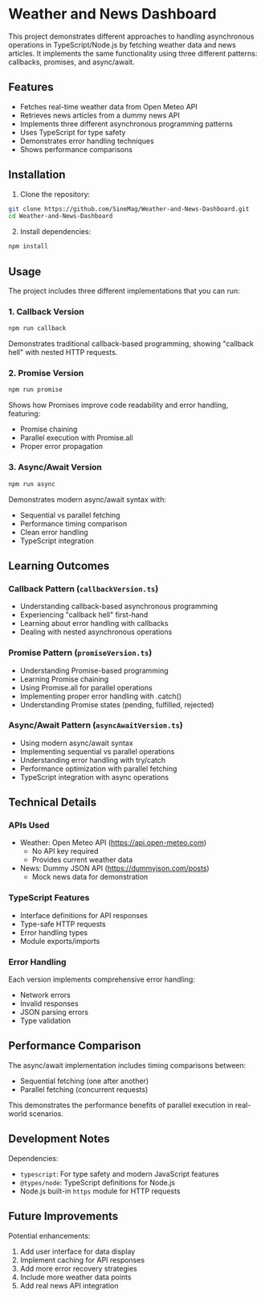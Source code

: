 # Weather and News Dashboard

This project demonstrates different approaches to handling asynchronous operations in TypeScript/Node.js by fetching weather data and news articles. It implements the same functionality using three different patterns: callbacks, promises, and async/await.

## Features

- Fetches real-time weather data from Open Meteo API
- Retrieves news articles from a dummy news API
- Implements three different asynchronous programming patterns
- Uses TypeScript for type safety
- Demonstrates error handling techniques
- Shows performance comparisons

## Installation

1. Clone the repository:

```bash
git clone https://github.com/SineMag/Weather-and-News-Dashboard.git
cd Weather-and-News-Dashboard
```

2. Install dependencies:

```bash
npm install
```

## Usage

The project includes three different implementations that you can run:

### 1. Callback Version

```bash
npm run callback
```

Demonstrates traditional callback-based programming, showing "callback hell" with nested HTTP requests.

### 2. Promise Version

```bash
npm run promise
```

Shows how Promises improve code readability and error handling, featuring:

- Promise chaining
- Parallel execution with Promise.all
- Proper error propagation

### 3. Async/Await Version

```bash
npm run async
```

Demonstrates modern async/await syntax with:

- Sequential vs parallel fetching
- Performance timing comparison
- Clean error handling
- TypeScript integration

## Learning Outcomes

### Callback Pattern (`callbackVersion.ts`)

- Understanding callback-based asynchronous programming
- Experiencing "callback hell" first-hand
- Learning about error handling with callbacks
- Dealing with nested asynchronous operations

### Promise Pattern (`promiseVersion.ts`)

- Understanding Promise-based programming
- Learning Promise chaining
- Using Promise.all for parallel operations
- Implementing proper error handling with .catch()
- Understanding Promise states (pending, fulfilled, rejected)

### Async/Await Pattern (`asyncAwaitVersion.ts`)

- Using modern async/await syntax
- Implementing sequential vs parallel operations
- Understanding error handling with try/catch
- Performance optimization with parallel fetching
- TypeScript integration with async operations

## Technical Details

### APIs Used

- Weather: Open Meteo API (https://api.open-meteo.com)
  - No API key required
  - Provides current weather data
- News: Dummy JSON API (https://dummyjson.com/posts)
  - Mock news data for demonstration

### TypeScript Features

- Interface definitions for API responses
- Type-safe HTTP requests
- Error handling types
- Module exports/imports

### Error Handling

Each version implements comprehensive error handling:

- Network errors
- Invalid responses
- JSON parsing errors
- Type validation

## Performance Comparison

The async/await implementation includes timing comparisons between:

- Sequential fetching (one after another)
- Parallel fetching (concurrent requests)

This demonstrates the performance benefits of parallel execution in real-world scenarios.

## Development Notes

Dependencies:

- `typescript`: For type safety and modern JavaScript features
- `@types/node`: TypeScript definitions for Node.js
- Node.js built-in `https` module for HTTP requests

## Future Improvements

Potential enhancements:

1. Add user interface for data display
2. Implement caching for API responses
3. Add more error recovery strategies
4. Include more weather data points
5. Add real news API integration
